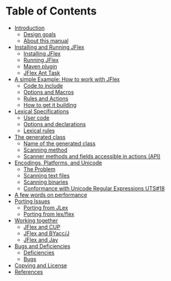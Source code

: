 <!--
  Copyright 2023, Gerwin Klein, Régis Décamps, Steve Rowe
  SPDX-License-Identifier: CC-BY-SA-4.0
-->

Table of Contents
=================

-   [Introduction](#Intro)
    -   [Design goals](#design-goals)
    -   [About this manual](#about-this-manual)
-   [Installing and Running JFlex](#Installing)
    -   [Installing JFlex](#installing-jflex)
    -   [Running JFlex](#running-jflex)
    -   [Maven plugin](#maven-plugin)
    -   [JFlex Ant Task](#jflex-ant-task)
-   [A simple Example: How to work with JFlex](#Example)
    -   [Code to include](#ExampleUserCode)
    -   [Options and Macros](#ExampleOptions)
    -   [Rules and Actions](#ExampleLexRules)
    -   [How to get it building](#how-to-get-it-building)
-   [Lexical Specifications](#Specifications)
    -   [User code](#user-code)
    -   [Options and declarations](#options-and-declarations)
    -   [Lexical rules](#LexRules)
-   [The generated class](#GeneratedJavaCode)
    -   [Name of the generated class](#GeneratedClassName)
    -   [Scanning method](#ScanningMethod)
    -   [Scanner methods and fields accessible in actions (API)](#ScannerMethods)
-   [Encodings, Platforms, and Unicode](#sec:encodings)
    -   [The Problem](#the-problem)
    -   [Scanning text files](#scanning-text-files)
    -   [Scanning binaries](#scanning-binaries)
    -   [Conformance with Unicode Regular Expressions
        UTS\#18](#unicoderegexconformance)
-   [A few words on performance](#performance)
-   [Porting Issues](#Porting)
    -   [Porting from JLex](#porting-from-jlex)
    -   [Porting from lex/flex](#porting-from-lexflex)
-   [Working together](#WorkingTog)
    -   [JFlex and CUP](#CUPWork)
    -   [JFlex and BYacc/J](#BYaccJ)
    -   [JFlex and Jay](#jflex-and-jay)
-   [Bugs and Deficiencies](#Bugs)
    -   [Deficiencies](#deficiencies)
    -   [Bugs](#bugs)
-   [Copying and License](#Copyright)
-   [References](#references)


